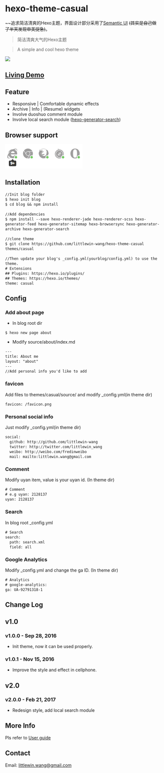 # hexo-theme-casual

~~追求简洁清爽的Hexo主题，界面设计部分采用了[Semantic UI](http://semantic-ui.com/) ~~(其实是自己做了半天发现审美捉急)~~。

> 简洁清爽大气的Hexo主题

> A simple and cool hexo theme 

![](https://cloud.githubusercontent.com/assets/14028075/23535689/eb98ba1a-fffa-11e6-9293-180c7b4d276c.JPG)

## [Living Demo](http://littlewin.info/)

## Feature
 - Responsive | Comfortable dynamic effects
 - Archive | Info | (Resume)  widgets
 - Involve duoshuo comment module
 - Involve local search module ([hexo-generator-search](https://github.com/PaicHyperionDev/hexo-generator-search))

## Browser support
![Browser support](support.png)

## Installation
```
//Init blog folder 
$ hexo init blog
$ cd blog && npm install

//Add dependencies
$ npm install --save hexo-renderer-jade hexo-renderer-scss hexo-generator-feed hexo-generator-sitemap hexo-browsersync hexo-generator-archive hexo-generator-search

//clone theme
$ git clone https://github.com/littlewin-wang/hexo-theme-casual themes/casual

//Then update your blog's _config.yml(yourblog/config.yml) to use the theme.
# Extensions
## Plugins: https://hexo.io/plugins/
## Themes: https://hexo.io/themes/
theme: casual
```


## Config
### Add about page
- In blog root dir
```
$ hexo new page about
```

- Modify source/about/index.md
```
---
title: About me
layout: "about"
---
//Add personal info you'd like to add
```


### favicon
Add files to themes/casual/source/ and modify _config.yml(in theme dir)
```
favicon: /favicon.png
```


### Personal social info
Just modify _config.yml(in theme dir)
```
social:
  github: http://github.com/littlewin-wang
  twitter: http://twitter.com/littlewin_wang
  weibo: http://weibo.com/fredinweibo
  mail: mailto:littlewin.wang@gmail.com
```


### Comment
Modify uyan item, value is your uyan id. (In theme dir)
```
# Comment
# e.g uyan: 2128137
uyan: 2128137
```

### Search
In blog root _config.yml
```
# Search
search:
  path: search.xml
  field: all
```

### Google Analytics
Modify _config.yml and change the ga ID. (In theme dir)
```
# Analytics
# google-analytics:
ga: UA-92791318-1
```

## Change Log
## v1.0
### v1.0.0 - Sep 28, 2016
 - Init theme, now it can be used properly.
 
### v1.0.1 - Nov 15, 2016
 - Improve the style and effect in cellphone.

## v2.0
### v2.0.0 - Feb 21, 2017
 - Redesign style, add local search module

## More Info
Pls refer to [User guide](https://github.com/littlewin-wang/hexo-theme-casual/wiki/User-guide)

## Contact
Email: [littlewin.wang@gmail.com](mailto:littlewin.wang@gmail.com)
